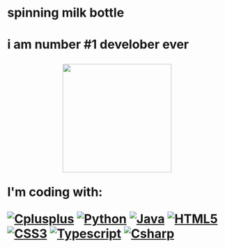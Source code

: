 <html>
<head>
  <meta charset="UTF-8">
  <meta name="viewport" content="width=device-width, initial-scale=1.0">
  <meta http-equiv="X-UA-Compatible" content="ie=edge">
<h1>spinning milk bottle<h1>
  <p>i am number #1 develober ever</p>
<div id="header" align="center">
  <img src="https://media.giphy.com/media/uio9233HD2tB7fsNb3/giphy.gif" width="250"/>
</div>
    <p>I'm coding with:</p>
      <a href='https://github.com/v0idr' target="_blank"><img alt='Cplusplus' src='https://img.shields.io/badge/C++-100000?style=for-the-badge&logo=Cplusplus&logoColor=white&labelColor=153EBA&color=322F2F'/></a>
      <a href='https://github.com/v0idr' target="_blank"><img alt='Python' src='https://img.shields.io/badge/python-3670A0?style=for-the-badge&logo=python&logoColor=ffdd54'/></a>
      <a href='https://github.com/v0idr' target="_blank"><img alt='Java' src='https://img.shields.io/badge/java-%23ED8B00.svg?style=for-the-badge&logo=java&logoColor=white'/></a>
      <a href='https://github.com/v0idr' target="_blank"><img alt='HTML5' src='https://img.shields.io/badge/html5-%23E34F26.svg?style=for-the-badge&logo=html5&logoColor=white'/></a>
      <a href='https://github.com/v0idr' target="_blank"><img alt='CSS3' src='https://img.shields.io/badge/css3-%231572B6.svg?style=for-the-badge&logo=css3&logoColor=white'/></a>
      <a href='https://github.com/v0idr' target="_blank"><img alt='Typescript' src='https://img.shields.io/badge/typescript-%23007ACC.svg?style=for-the-badge&logo=typescript&logoColor=white'/></a>
      <a href='https://github.com/v0idr' target="_blank"><img alt='Csharp' src='https://img.shields.io/badge/csharp-100000?style=for-the-badge&logo=Csharp&logoColor=white&labelColor=990EE0&color=000000'/></a>
</head>
<body>
  
</body>
</html>
